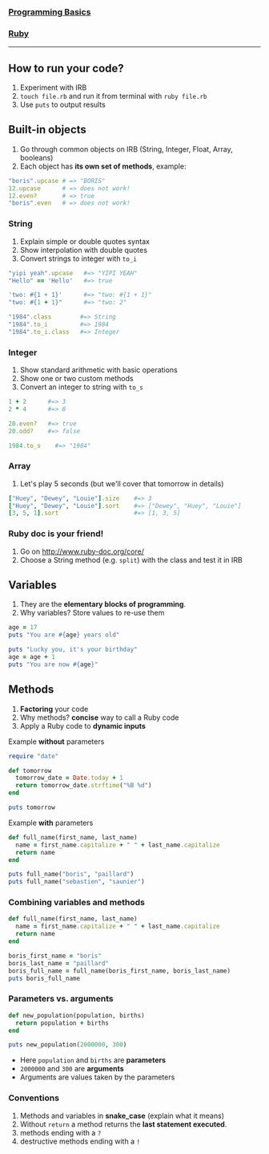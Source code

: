 ### [Programming Basics](README.md)
### [Ruby](../../01-Ruby/)

---

## How to run your code?

1. Experiment with IRB
2. `touch file.rb` and run it from terminal with `ruby file.rb`
3. Use `puts` to output results

## Built-in objects

1. Go through common objects on IRB (String, Integer, Float, Array, booleans)
2. Each object has **its own set of methods**, example:

```ruby
"boris".upcase # => "BORIS"
12.upcase      # => does not work!
12.even?       # => true
"boris".even   # => does not work!
```

### String

1. Explain simple or double quotes syntax
2. Show interpolation with double quotes
3. Convert strings to integer with `to_i`

```ruby
"yipi yeah".upcase   #=> "YIPI YEAH"
"Hello" == 'Hello'   #=> true

'two: #{1 + 1}'      #=> "two: #{1 + 1}"
"two: #{1 + 1}"      #=> "two: 2"

"1984".class        #=> String
"1984".to_i         #=> 1984
"1984".to_i.class   #=> Integer
```

### Integer

1. Show standard arithmetic with basic operations
2. Show one or two custom methods
3. Convert an integer to string with `to_s`

```ruby
1 + 2      #=> 3
2 * 4      #=> 8

20.even?   #=> true
20.odd?    #=> false

1984.to_s    #=> "1984"
```

### Array

1. Let's play 5 seconds (but we'll cover that tomorrow in details)

```ruby
["Huey", "Dewey", "Louie"].size    #=> 3
["Huey", "Dewey", "Louie"].sort    #=> ["Dewey", "Huey", "Louie"]
[3, 5, 1].sort                     #=> [1, 3, 5]
```

### Ruby doc is your friend!

1. Go on http://www.ruby-doc.org/core/
2. Choose a String method (e.g. `split`) with the class and test it in IRB

## Variables

1. They are the **elementary blocks of programming**.
2. Why variables? Store values to re-use them

```ruby
age = 17
puts "You are #{age} years old"

puts "Lucky you, it's your birthday"
age = age + 1
puts "You are now #{age}"
```

## Methods

1. **Factoring** your code
2. Why methods? **concise** way to call a Ruby code
3. Apply a Ruby code to **dynamic inputs**

Example **without** parameters

```ruby
require "date"

def tomorrow
  tomorrow_date = Date.today + 1
  return tomorrow_date.strftime("%B %d")
end

puts tomorrow
```

Example **with** parameters

```ruby
def full_name(first_name, last_name)
  name = first_name.capitalize + " " + last_name.capitalize
  return name
end

puts full_name("boris", "paillard")
puts full_name("sebastien", "saunier")
```

### Combining variables and methods

```ruby
def full_name(first_name, last_name)
  name = first_name.capitalize + " " + last_name.capitalize
  return name
end

boris_first_name = "boris"
boris_last_name = "paillard"
boris_full_name = full_name(boris_first_name, boris_last_name)
puts boris_full_name
```

### Parameters vs. arguments

```ruby
def new_population(population, births)
  return population + births
end

puts new_population(2000000, 300)
```

- Here `population` and `births` are **parameters**
- `2000000` and `300` are **arguments**
- Arguments are values taken by the parameters

### Conventions

1. Methods and variables in **snake_case** (explain what it means)
2. Without `return` a method returns the **last statement executed**.
2. methods ending with a `?`
3. destructive methods ending with a `!`
